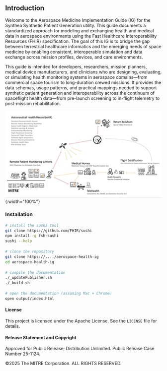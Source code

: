 ## Introduction
Welcome to the Aerospace Medicine Implementation Guide (IG) for the Synthea Synthetic Patient Generation utility. This guide documents a standardized approach for modeling and exchanging health and medical data in aerospace environments using the Fast Healthcare Interoperability Resources (FHIR) specification. The goal of this IG is to bridge the gap between terrestrial healthcare informatics and the emerging needs of space medicine by enabling consistent, interoperable simulation and data exchange across mission profiles, devices, and care environments.

This guide is intended for developers, researchers, mission planners, medical device manufacturers, and clinicians who are designing, evaluating, or simulating health monitoring systems in aerospace domains—from commercial space tourism to long-duration crewed missions. It provides the data schemas, usage patterns, and practical mappings needed to support synthetic patient generation and interoperability across the continuum of spaceflight health data—from pre-launch screening to in-flight telemetry to post-mission rehabilitation.

![AstronauticalHealthRecordEcosystem](./AstronauticalHealthRecordEcosystem.jpg){:width="100%"}  

### Installation  

```bash 
# install the sushi tool
git clone https://github.com/FHIR/sushi
npm install -g fsh-sushi
sushi --help

# clone the repository
git clone https://..../aerospace-health-ig
cd aerospace-health-ig

# compile the documentation  
./_updatePublisher.sh
./_build.sh

# open the documentation (assuming Mac + Chrome)
open output/index.html
```

#### License  
This project is licensed under the Apache License. See the `LICENSE` file for details.

#### Release Statement and Copyright

Approved for Public Release; Distribution Unlimited. Public Release Case Number 25-1124.

©2025 The MITRE Corporation. ALL RIGHTS RESERVED. 
